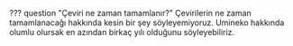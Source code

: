 ??? question "Çeviri ne zaman tamamlanır?"
	Çevirilerin ne zaman tamamlanacağı hakkında kesin bir şey söyleyemiyoruz. Umineko hakkında olumlu olursak en azından birkaç yılı olduğunu söyleyebiliriz.